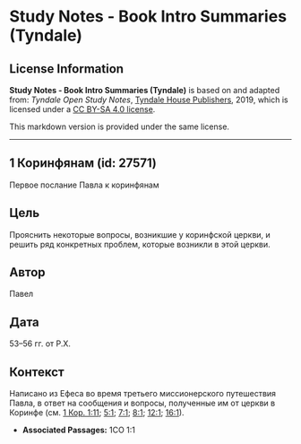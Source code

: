 # Study Notes - Book Intro Summaries (Tyndale)

## License Information

**Study Notes - Book Intro Summaries (Tyndale)** is based on and adapted from: _Tyndale Open Study Notes_, [Tyndale House Publishers](https://tyndaleopenresources.com/), 2019, which is licensed under a [CC BY-SA 4.0 license](https://creativecommons.org/licenses/by-sa/4.0/legalcode.en).

This markdown version is provided under the same license.



--------------------------------

## 1 Коринфянам (id: 27571)

Первое послание Павла к коринфянам

Цель
----

Прояснить некоторые вопросы, возникшие у коринфской церкви, и решить ряд конкретных проблем, которые возникли в этой церкви.

Автор
-----

Павел

Дата
----

53–56 гг. от Р.Х.

Контекст
--------

Написано из Ефеса во время третьего миссионерского путешествия Павла, в ответ на сообщения и вопросы, полученные им от церкви в Коринфе (см. [1 Кор. 1:11](https://ref.ly/1Cor1:11); [5:1](https://ref.ly/1Cor5:1); [7:1](https://ref.ly/1Cor7:1); [8:1](https://ref.ly/1Cor8:1); [12:1](https://ref.ly/1Cor12:1); [16:1](https://ref.ly/1Cor16:1)).

* **Associated Passages:** 1CO 1:1

